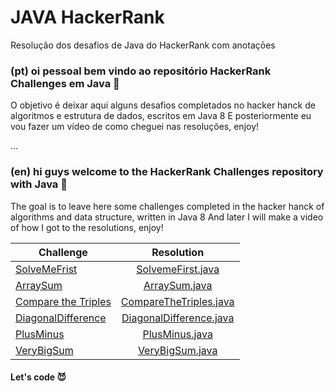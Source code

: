 # JAVA HackerRank
Resolução dos desafios de Java do HackerRank com anotaçōes
### (pt) oi pessoal bem vindo ao repositório HackerRank Challenges em Java :tada:
 O objetivo é deixar aqui alguns desafios completados no hacker hanck de algoritmos e estrutura de dados, escritos em Java 8
 E posteriormente eu vou fazer um vídeo de como cheguei nas resoluções, enjoy!
 
 ...
 
### (en) hi guys welcome to the HackerRank Challenges repository with Java :tada:
 The goal is to leave here some challenges completed in the hacker hanck of algorithms and data structure, written in Java 8
 And later I will make a video of how I got to the resolutions, enjoy!
 
 
 | Challenge     | Resolution      
| ------------- |:-------------:| 
| [SolveMeFrist](https://www.hackerrank.com/challenges/simple-array-sum/problem)     | [SolvemeFirst.java](https://github.com/anabneri/HackerHankChallenges/blob/master/src/com/br/algoritmos/basic/SolveMeFirst.java)| 
|  [ArraySum](https://www.hackerrank.com/challenges/simple-array-sum/problem)        | [ArraySum.java](https://github.com/anabneri/HackerHankChallenges/blob/master/src/com/br/algoritmos/basic/ArraySum.java)|  
|  [Compare the Triples](https://www.hackerrank.com/challenges/compare-the-triplets/problem?h_r=next-challenge&h_v=zen)| [CompareTheTriples.java](https://github.com/anabneri/HackerHankChallenges/blob/master/src/com/br/algoritmos/basic/CompareTheTriples.java) |  
| [DiagonalDifference](https://www.hackerrank.com/challenges/diagonal-difference/problem)  | [DiagonalDifference.java](https://github.com/anabneri/HackerHankChallenges/blob/master/src/com/br/algoritmos/basic/DiagonalDifference.java)| 
| [PlusMinus](https://www.hackerrank.com/challenges/plus-minus/problem)  | [PlusMinus.java](https://github.com/anabneri/HackerHankChallenges/blob/master/src/com/br/algoritmos/basic/PlusMinus.java)| 
| [VeryBigSum](https://www.hackerrank.com/challenges/a-very-big-sum/problem)  | [VeryBigSum.java](https://github.com/anabneri/HackerHankChallenges/blob/master/src/com/br/algoritmos/basic/VeryBigSum.java)| 



#### Let's code :smiling_imp:	


